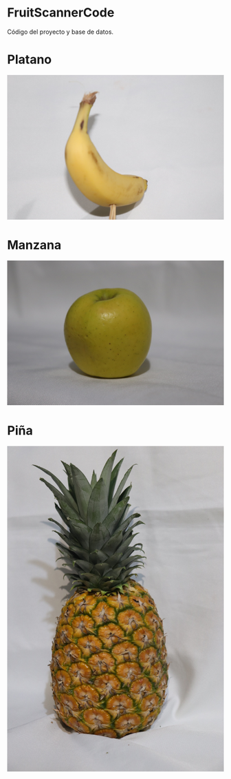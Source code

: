 # FruitScannerCode
Código del proyecto y base de datos.

# Platano
![Platano](frutas/IMG_8353.JPG)

# Manzana
![Manzana](frutas/IMG_8441.JPG)


# Piña
![Pina](frutas/IMG_8494.JPG)

